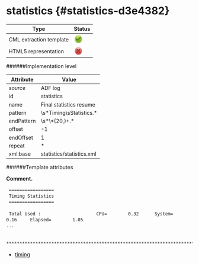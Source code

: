 # statistics {#statistics-d3e4382}


| Type                                                                                                                                                | Status                                                                                                                                              |
|----|----|
| CML extraction template                                                                                                                             | ![](/imgs/Total.png)                                                                                                                                |
| HTML5 representation                                                                                                                                | ![](/imgs/None.png)                                                                                                                                 |

######Implementation level

| Attribute                                                                                                                                           | Value                                                                                                                                               |
|----|----|
| *source*                                                                                                                                            | ADF log                                                                                                                                             |
| id                                                                                                                                                  | statistics                                                                                                                                          |
| name                                                                                                                                                | Final statistics resume                                                                                                                             |
| pattern                                                                                                                                             | \\s\*Timing\\sStatistics.\*                                                                                                                         |
| endPattern                                                                                                                                          | \\s\*\\\*{20,}+.\*                                                                                                                                  |
| offset                                                                                                                                              | -1                                                                                                                                                  |
| endOffset                                                                                                                                           | 1                                                                                                                                                   |
| repeat                                                                                                                                              | \*                                                                                                                                                  |
| xml:base                                                                                                                                            | statistics/statistics.xml                                                                                                                           |

######Template attributes

**Comment.**

     =================
     Timing Statistics
     =================

     Total Used :                     CPU=        0.32      System=        0.16     Elapsed=        1.05
    ...

     ***************************************************************************************************
        

-   [timing](/out/md/cml/adf_log/timing-d3e4389)


